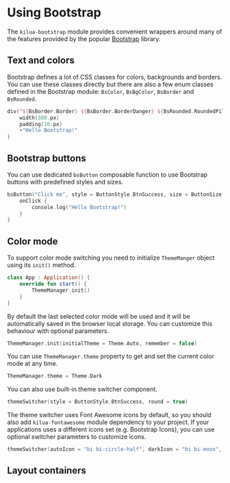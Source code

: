 # Using Bootstrap

The `kilua-bootstrap` module provides convenient wrappers around many of the features provided by the popular [Bootstrap](https://getbootstrap.com/) library.

## Text and colors

Bootstrap defines a lot of CSS classes for colors, backgrounds and borders. You can use these classes directly but there are also a few enum classes defined in the Bootstrap module: `BsColor`, `BsBgColor`,  `BsBorder` and `BsRounded`.

```kotlin
div("${BsBorder.Border} ${BsBorder.BorderDanger} ${BsRounded.RoundedPill} ${BsColor.TextBgInfo}") {
    width(300.px)
    padding(10.px)
    +"Hello Bootstrap!"
}
```

## Bootstrap buttons

You can use dedicated `bsButton` composable function to use Bootstrap buttons with predefined styles and sizes.

```kotlin
bsButton("Click me", style = ButtonStyle.BtnSuccess, size = ButtonSize.BtnLg) {
    onClick {
        console.log("Hello Bootstrap!")
    }
}
```

## Color mode

To support color mode switching you need to initialize `ThemeManger` object using its `init()` method.

```kotlin
class App : Application() {
    override fun start() {
        ThemeManager.init()
    }
}
```

By default the last selected color mode will be used and it will be automatically saved in the browser local storage. You can customize this behaviour with optional parameters.

```kotlin
ThemeManager.init(initialTheme = Theme.Auto, remember = false)
```

You can use `ThemeManager.theme` property to get and set the current color mode at any time.

```kotlin
ThemeManager.theme = Theme.Dark
```

You can also use built-in theme switcher component.

```kotlin
themeSwitcher(style = ButtonStyle.BtnSuccess, round = true)
```

The theme switcher uses Font Awesome icons by default, so you should also add `kilua-fontawesome` module dependency to your project. If your applications uses a different icons set (e.g. Bootstrap Icons), you can use optional switcher parameters to customize icons.

```kotlin
themeSwitcher(autoIcon = "bi bi-circle-half", darkIcon = "bi bi-moon", lightIcon = "bi bi-sun")
```

## Layout containers
